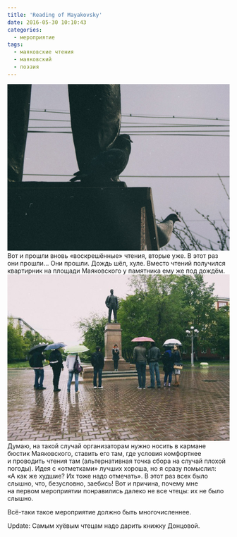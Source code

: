 ```yaml
---
title: 'Reading of Mayakovsky'
date: 2016-05-30 10:10:43
categories:
  - мероприятие
tags:
  - маяковские чтения
  - маяковский
  - поэзия
---
```


![1](../../assets/images/2016-05-30-maiakovskiie-chtieniia/C2qeZqfnoco.jpg) Вот и&nbsp;прошли вновь
&laquo;воскрешённые&raquo; чтения, вторые уже. В&nbsp;этот раз они прошли&hellip; Они прошли. Дождь
шёл, хуле. Вместо чтений получился квартирник на&nbsp;площади Маяковского у&nbsp;памятника
ему&nbsp;же под дождём. ![2](../../assets/images/2016-05-30-maiakovskiie-chtieniia/Xjw762gOpyQ.jpg)
Думаю, на&nbsp;такой случай организаторам нужно носить в&nbsp;кармане бюстик Маяковского, ставить
его там, где условия комфортнее и&nbsp;проводить чтения там (альтернативная точка сбора
на&nbsp;случай плохой погоды). Идея с&nbsp;&laquo;отметками&raquo; лучших хороша,
но&nbsp;я&nbsp;сразу помыслил: &laquo;А&nbsp;как&nbsp;же худшие? Их&nbsp;тоже надо отмечать&raquo;.
В&nbsp;этот раз всех было слышно, что, безусловно, заебись! Вот и&nbsp;причина, почему мне
на&nbsp;первом мероприятии понравились далеко не&nbsp;все чтецы: их&nbsp;не&nbsp;было слышно.

<p><nobr>Всё-таки</nobr> такое мероприятие должно быть многочисленнее.</p>

Update: Самым хуёвым чтецам надо дарить книжку Донцовой.
